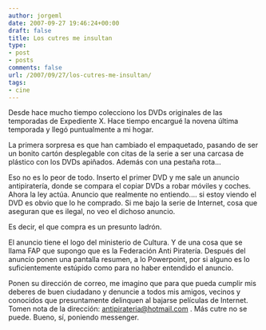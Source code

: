 ```yaml
---
author: jorgeml
date: 2007-09-27 19:46:24+00:00
draft: false
title: Los cutres me insultan
type: 
- post
- posts
comments: false
url: /2007/09/27/los-cutres-me-insultan/
tags:
- cine
---
```


Desde hace mucho tiempo colecciono los DVDs originales de las temporadas de Expediente X. Hace tiempo encargué la novena última temporada y llegó puntualmente a mi hogar.

La primera sorpresa es que han cambiado el empaquetado, pasando de ser un bonito cartón desplegable con citas de la serie a ser una carcasa de plástico con los DVDs apiñados. Además con una pestaña rota...

Eso no es lo peor de todo. Inserto el primer DVD y me sale un anuncio antipiratería, donde se compara el copiar DVDs a robar móviles y coches. Ahora la ley actúa. Anuncio que realmente no entiendo.... si estoy viendo el DVD es obvio que lo he comprado. Si me bajo la serie de Internet, cosa que aseguran que es ilegal, no veo el dichoso anuncio.

Es decir, el que compra es un presunto ladrón.

El anuncio tiene el logo del ministerio de Cultura. Y de una cosa que se llama FAP que supongo que es la Federación Anti Piratería. Después del anuncio ponen una pantalla resumen, a lo Powerpoint, por si alguno es lo suficientemente estúpido como para no haber entendido el anuncio.

Ponen su dirección de correo, me imagino que para que pueda cumplir mis deberes de buen ciudadano y denuncie a todos mis amigos, vecinos y conocidos que presuntamente delinquen al bajarse películas de Internet. Tomen nota de la dirección: [antipirateria@hotmail.com](mailto:antipirateria@hotmail.com) . Más cutre no se puede. Bueno, sí, poniendo messenger.
